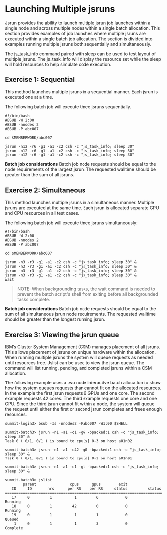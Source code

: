 # Launching Multiple jsruns

Jsrun provides the ability to launch multiple jsrun job launches within a single node and across multiple nodes within a single batch allocation.  This section provides examples of job launches where multiple jsruns are executed within a single batch job allocation.  The section is divided into examples running multiple jsruns both sequentially and simultaneously.

The js_task_info command paired with sleep can be used to test layout of multiple jsruns.  The js_task_info will display the resource set while the sleep will hold resources to help simulate code execution.

## Exercise 1: Sequential

This method launches multiple jsruns in a sequential manner.  Each jsrun is executed one at a time.  

The following batch job will execute three jsruns sequentially. 

```
#!/bin/bash
#BSUB -W 2:00
#BSUB -nnodes 2
#BSUB -P abc007

cd $MEMBERWORK/abc007

jsrun -n12 -r6 -g1 -a1 -c2 csh -c "js_task_info; sleep 30"
jsrun -n12 -r6 -g1 -a1 -c2 csh -c "js_task_info; sleep 30"
jsrun -n12 -r6 -g1 -a1 -c2 csh -c "js_task_info; sleep 30"
```



**Batch job considerations**
Batch job node requests should be equal to the node requirements of the largest jsrun.  The requested walltime should be greater than the sum of all jsruns.

## Exercise 2: Simultaneous

This method launches multiple jsruns in a simultaneous manner.  Multiple jsruns are executed at the same time.  Each jsrun is allocated separate GPU and CPU resources in all test cases.

The following batch job will execute three jsruns simultaneously: 
```
#!/bin/bash
#BSUB -W 2:00
#BSUB -nnodes 2
#BSUB -P abc007

cd $MEMBERWORK/abc007

jsrun -n3 -r3 -g1 -a1 -c2 csh -c "js_task_info; sleep 30" &
jsrun -n3 -r3 -g1 -a1 -c2 csh -c "js_task_info; sleep 30" &
jsrun -n3 -r3 -g1 -a1 -c2 csh -c "js_task_info; sleep 30" &
jsrun -n3 -r3 -g1 -a1 -c2 csh -c "js_task_info; sleep 30" &
wait
```

>NOTE: When backgrounding tasks, the wait command is needed to prevent the batch script's shell from exiting before all backgrounded tasks complete.
>

**Batch job considerations**
Batch job node requests should be equal to the sum of all simultaneous jsrun node requirements.  The requested walltime should be greater than the longest running jsrun.


## Exercise 3: Viewing the jsrun queue

IBM’s Cluster System Management (CSM) manages placement of all jsruns.  This allows placement of jsruns on unique hardware within the allocation.  When running multiple jsruns the system will queue requests as needed until resources free.  Jslist can be used to view the jsrun queue.  The command will list running, pending, and completed jsruns within a CSM allocation.  

The following example uses a two node interactive batch allocation to show how the system queues requests than cannot fit on the allocated resources.  In the example the first jsrun requests 6 GPUs and one core.  The second example requests 42 cores.  The third example requests one core and one GPU.  Since the third jsrun cannot fit within a node, the system will queue the request until either the first or second jsrun completes and frees enough resources.
```
summit-login3> bsub -Is -nnodes2 -Pabc007 -W1:00 $SHELL

summit-batch3> jsrun -n1 -a1 -c1 -g6 -bpacked:1 csh -c "js_task_info; sleep 30" &
Task 0 ( 0/1, 0/1 ) is bound to cpu[s] 0-3 on host a01n02

summit-batch3> jsrun -n1 -a1 -c42 -g0 -bpacked:1 csh -c "js_task_info; sleep 30" &
Task 0 ( 0/1, 0/1 ) is bound to cpu[s] 0-3 on host a01n01

summit-batch3> jsrun -n1 -a1 -c1 -g1 -bpacked:1 csh -c "js_task_info; sleep 30" &

summit-batch3> jslist
        parent               cpus      gpus        exit
   ID     ID       nrs      per RS    per RS     status         status
===============================================================================
   17     0         1          1         6            0         Running
   18     0         1         42         0            0         Running
   19     0         1          1         1            0          Queued
    1     0         1          1         3            0         Complete
   ```
